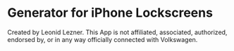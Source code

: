 # Generator for iPhone Lockscreens

Created by Leonid Lezner. This App is not affiliated, associated, authorized, endorsed by, or in any way officially connected with Volkswagen.
